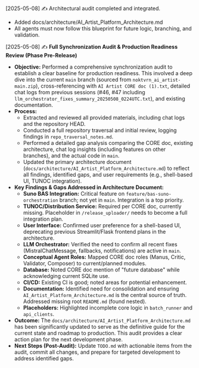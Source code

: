 

[2025-05-08] ✍️ Architectural audit completed and integrated.
- Added docs/architecture/AI_Artist_Platform_Architecture.md
- All agents must now follow this blueprint for future logic, branching, and validation.



[2025-05-08] ✍️ **Full Synchronization Audit & Production Readiness Review (Phase Pre-Release)**

- **Objective:** Performed a comprehensive synchronization audit to establish a clear baseline for production readiness. This involved a deep dive into the current `main` branch (sourced from `noktvrn_ai_artist-main.zip`), cross-referencing with `AI Artist CORE doc (1).txt`, detailed chat logs from previous sessions (#46, #47 including `llm_orchestrator_fixes_summary_20250508_0224UTC.txt`), and existing documentation.
- **Process:**
    - Extracted and reviewed all provided materials, including chat logs and the repository HEAD.
    - Conducted a full repository traversal and initial review, logging findings in `repo_traversal_notes.md`.
    - Performed a detailed gap analysis comparing the CORE doc, existing architecture, chat log insights (including features on other branches), and the actual code in `main`.
    - Updated the primary architecture document (`docs/architecture/AI_Artist_Platform_Architecture.md`) to reflect all findings, identified gaps, and user requirements (e.g., shell-based UI, TUNOC integration).
- **Key Findings & Gaps Addressed in Architecture Document:**
    - **Suno BAS Integration:** Critical feature on `feature/bas-suno-orchestration` branch; not yet in `main`. Integration is a top priority.
    - **TUNOC/Distribution Service:** Required per CORE doc, currently missing. Placeholder in `/release_uploader/` needs to become a full integration plan.
    - **User Interface:** Confirmed user preference for a shell-based UI, deprecating previous Streamlit/Flask frontend plans in the architecture.
    - **LLM Orchestrator:** Verified the need to confirm all recent fixes (MistralChatMessage, fallbacks, notifications) are active in `main`.
    - **Conceptual Agent Roles:** Mapped CORE doc roles (Manus, Critic, Validator, Composer) to current/planned modules.
    - **Database:** Noted CORE doc mention of "future database" while acknowledging current SQLite use.
    - **CI/CD:** Existing CI is good; noted areas for potential enhancement.
    - **Documentation:** Identified need for consolidation and ensuring `AI_Artist_Platform_Architecture.md` is the central source of truth. Addressed missing root `README.md` (found nested).
    - **Placeholders:** Highlighted incomplete core logic in `batch_runner` and `api_clients`.
- **Outcome:** The `docs/architecture/AI_Artist_Platform_Architecture.md` has been significantly updated to serve as the definitive guide for the current state and roadmap to production. This audit provides a clear action plan for the next development phase.
- **Next Steps (Post-Audit):** Update `TODO.md` with actionable items from the audit, commit all changes, and prepare for targeted development to address identified gaps.
